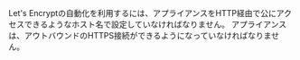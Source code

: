 Let's Encryptの自動化を利用するには、アプライアンスをHTTP経由で公にアクセスできるようなホスト名で設定していなければなりません。 アプライアンスは、アウトバウンドのHTTPS接続ができるようになっていなければなりません。
